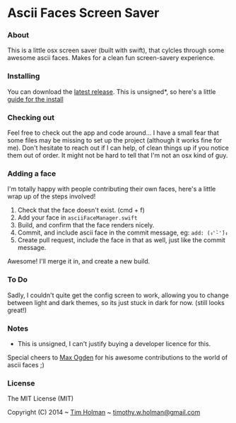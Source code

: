 # Ascii Faces Screen Saver

### About

This is a little osx screen saver (built with swift), that cylcles through some awesome ascii faces. Makes for a clean fun screen-savery experience.

### Installing

You can download the [latest release](https://github.com/tholman/asciiFaceSaver/releases). This is unsigned*, so here's a little [guide for the install](http://simplicitybliss.com/blog/shortcut-to-install-unsigned-applications-on-os-x)

### Checking out

Feel free to check out the app and code around... I have a small fear that some files may be missing to set up the project (although it works fine for me). Don't hesitate to reach out if I can help, of clean things up if you notice them out of order. It might not be hard to tell that I'm not an osx kind of guy.

### Adding a face

I'm totally happy with people contributing their own faces, here's a little wrap up of the steps involved!

1. Check that the face doesn't exist. (cmd + f)
2. Add your face in `asciiFaceManager.swift`
3. Build, and confirm that the face renders nicely.
4. Commit, and include ascii face in the commit message, eg: `add: (ง'̀-'́)ง`
5. Create pull request, include the face in that as well, just like the commit message.

Awesome! I'll merge it in, and create a new build.

### To Do

Sadly, I couldn't quite get the config screen to work, allowing you to change between light and dark themes, so its just stuck in dark for now. (still looks great!)

### Notes

* This is unsigned, I can't justify buying a developer licence for this.

Special cheers to [Max Ogden](https://github.com/maxogden/cool-ascii-faces) for his awesome contributions to the world of ascii faces ;)


### License

The MIT License (MIT)

Copyright (C) 2014 ~ [Tim Holman](http://tholman.com) ~ timothy.w.holman@gmail.com
